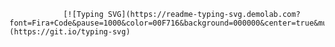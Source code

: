                 [![Typing SVG](https://readme-typing-svg.demolab.com?font=Fira+Code&pause=1000&color=00F716&background=000000&center=true&multiline=true&random=false&width=435&height=80&lines=Hello%2C+world+I'm+danlacho.;%3A3)](https://git.io/typing-svg)
